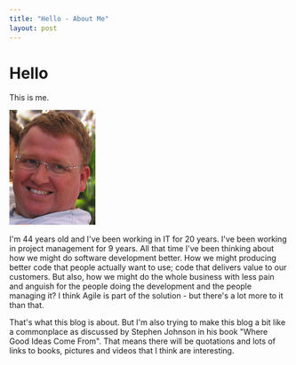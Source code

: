 ```yaml
---
title: "Hello - About Me"
layout: post 
---
```



# Hello

This is me.

![Picture of Mark Stringer](/assets/mark.jpg)

I'm 44 years old and I've been working in IT for 20 years.  I've been working in project management for 9 years.  All that time I've been thinking about how we might do software development better. How we might producing better code that people actually want to use; code that delivers value to our customers.  But also, how we might do the whole business with less pain and anguish for the people doing the development and the people managing it?  I think Agile is part of the solution - but there's a lot more to it than that.

That's what this blog is about.  But I'm also trying to make this blog a bit like a commonplace as discussed by Stephen Johnson in his book "Where Good Ideas Come From".  That means there will be quotations and lots of links to books, pictures and videos that I think are interesting.
